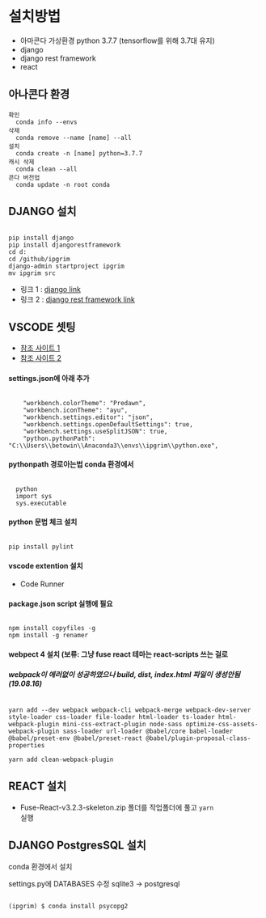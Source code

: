 # 설치방법

-   아마콘다 가상환경 python 3.7.7 (tensorflow를 위해 3.7대 유지)
-   django
-   django rest framework
-   react

## 아나콘다 환경

    확인
      conda info --envs
    삭제
      conda remove --name [name] --all
    설치
      conda create -n [name] python=3.7.7
    캐시 삭제
      conda clean --all
    콘다 버전업
      conda update -n root conda

## DJANGO 설치

<pre><code>
pip install django
pip install djangorestframework
cd d:
cd /github/ipgrim
django-admin startproject ipgrim
mv ipgrim src
</code></pre>

-   링크 1 : [django link](https://www.djangoproject.com/)
-   링크 2 : [django rest framework link](https://www.django-rest-framework.org/)

## VSCODE 셋팅

-   [참조 사이트 1](https://youtu.be/-nh9rCzPJ20)
-   [참조 사이트 2](https://github.com/CoreyMSchafer/dotfiles/blob/master/settings/VSCode-Settings.json)

#### settings.json에 아래 추가

<pre><code>
    "workbench.colorTheme": "Predawn",
    "workbench.iconTheme": "ayu",
    "workbench.settings.editor": "json",
    "workbench.settings.openDefaultSettings": true,
    "workbench.settings.useSplitJSON": true,
    "python.pythonPath": "C:\\Users\\betowin\\Anaconda3\\envs\\ipgrim\\python.exe",
</code></pre>

#### pythonpath 경로아는법 conda 환경에서

<pre><code>
  python
  import sys
  sys.executable
</code></pre>

#### python 문법 체크 설치

<pre><code>
pip install pylint
</code></pre>

#### vscode extention 설치

-   Code Runner

#### package.json script 실행에 필요

<pre><code>
npm install copyfiles -g
npm install -g renamer
</code></pre>

#### webpect 4 설치 (보류: 그냥 fuse react 테마는 react-scripts 쓰는 걸로

##### webpack이 에러없이 성공하였으나 build, dist, index.html 파일이 생성안됨 (19.08.16)

<pre><code>
yarn add --dev webpack webpack-cli webpack-merge webpack-dev-server style-loader css-loader file-loader html-loader ts-loader html-webpack-plugin mini-css-extract-plugin node-sass optimize-css-assets-webpack-plugin sass-loader url-loader @babel/core babel-loader @babel/preset-env @babel/preset-react @babel/plugin-proposal-class-properties

yarn add clean-webpack-plugin
</code></pre>

## REACT 설치

-   Fuse-React-v3.2.3-skeleton.zip 폴더를 작업폴더에 풀고 <code>yarn
    </code> 실행

## DJANGO PostgresSQL 설치

conda 환경에서 설치

settings.py에 DATABASES 수정 sqlite3 -> postgresql

<pre><code>
(ipgrim) $ conda install psycopg2
</code></pre>

